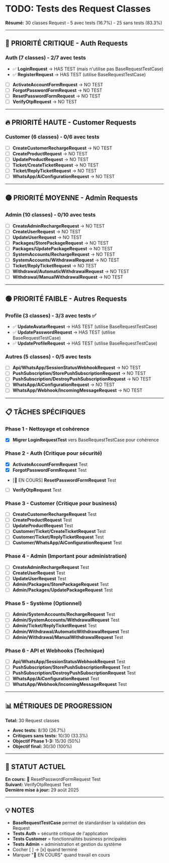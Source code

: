 # TODO: Tests des Request Classes

**Résumé:** 30 classes Request - 5 avec tests (16.7%) - 25 sans tests (83.3%)

---

## 🎯 PRIORITÉ CRITIQUE - Auth Requests

### Auth (7 classes) - 2/7 avec tests
- ✅ **LoginRequest** → HAS TEST (mais n'utilise pas BaseRequestTestCase)
- ✅ **RegisterRequest** → HAS TEST (utilise BaseRequestTestCase)
- [ ] **ActivateAccountFormRequest** → NO TEST
- [ ] **ForgotPasswordFormRequest** → NO TEST  
- [ ] **ResetPasswordFormRequest** → NO TEST
- [ ] **VerifyOtpRequest** → NO TEST

---

## 🔥 PRIORITÉ HAUTE - Customer Requests

### Customer (6 classes) - 0/6 avec tests
- [ ] **CreateCustomerRechargeRequest** → NO TEST
- [ ] **CreateProductRequest** → NO TEST
- [ ] **UpdateProductRequest** → NO TEST
- [ ] **Ticket/CreateTicketRequest** → NO TEST
- [ ] **Ticket/ReplyTicketRequest** → NO TEST
- [ ] **WhatsApp/AiConfigurationRequest** → NO TEST

---

## 🟡 PRIORITÉ MOYENNE - Admin Requests

### Admin (10 classes) - 0/10 avec tests
- [ ] **CreateAdminRechargeRequest** → NO TEST
- [ ] **CreateUserRequest** → NO TEST
- [ ] **UpdateUserRequest** → NO TEST
- [ ] **Packages/StorePackageRequest** → NO TEST
- [ ] **Packages/UpdatePackageRequest** → NO TEST
- [ ] **SystemAccounts/RechargeRequest** → NO TEST
- [ ] **SystemAccounts/WithdrawalRequest** → NO TEST
- [ ] **Ticket/ReplyTicketRequest** → NO TEST
- [ ] **Withdrawal/AutomaticWithdrawalRequest** → NO TEST
- [ ] **Withdrawal/ManualWithdrawalRequest** → NO TEST

---

## 🟢 PRIORITÉ FAIBLE - Autres Requests

### Profile (3 classes) - 3/3 avec tests ✅
- ✅ **UpdateAvatarRequest** → HAS TEST (utilise BaseRequestTestCase)
- ✅ **UpdatePasswordRequest** → HAS TEST (utilise BaseRequestTestCase)
- ✅ **UpdateProfileRequest** → HAS TEST (utilise BaseRequestTestCase)

### Autres (5 classes) - 0/5 avec tests
- [ ] **Api/WhatsApp/SessionStatusWebhookRequest** → NO TEST
- [ ] **PushSubscription/StorePushSubscriptionRequest** → NO TEST
- [ ] **PushSubscription/DestroyPushSubscriptionRequest** → NO TEST
- [ ] **WhatsApp/AiConfigurationRequest** → NO TEST
- [ ] **WhatsApp/Webhook/IncomingMessageRequest** → NO TEST

---

## 📋 TÂCHES SPÉCIFIQUES

### Phase 1 - Nettoyage et cohérence
- [x] **Migrer LoginRequestTest** vers BaseRequestTestCase pour cohérence

### Phase 2 - Auth (Critique pour sécurité)
- [x] **ActivateAccountFormRequest** Test
- [x] **ForgotPasswordFormRequest** Test
- [🔄 EN COURS] **ResetPasswordFormRequest** Test
- [ ] **VerifyOtpRequest** Test

### Phase 3 - Customer (Critique pour business)
- [ ] **CreateCustomerRechargeRequest** Test
- [ ] **CreateProductRequest** Test
- [ ] **UpdateProductRequest** Test
- [ ] **Customer/Ticket/CreateTicketRequest** Test
- [ ] **Customer/Ticket/ReplyTicketRequest** Test
- [ ] **Customer/WhatsApp/AiConfigurationRequest** Test

### Phase 4 - Admin (Important pour administration)
- [ ] **CreateAdminRechargeRequest** Test
- [ ] **CreateUserRequest** Test
- [ ] **UpdateUserRequest** Test
- [ ] **Admin/Packages/StorePackageRequest** Test
- [ ] **Admin/Packages/UpdatePackageRequest** Test

### Phase 5 - Système (Optionnel)
- [ ] **Admin/SystemAccounts/RechargeRequest** Test
- [ ] **Admin/SystemAccounts/WithdrawalRequest** Test
- [ ] **Admin/Ticket/ReplyTicketRequest** Test
- [ ] **Admin/Withdrawal/AutomaticWithdrawalRequest** Test
- [ ] **Admin/Withdrawal/ManualWithdrawalRequest** Test

### Phase 6 - API et Webhooks (Technique)
- [ ] **Api/WhatsApp/SessionStatusWebhookRequest** Test
- [ ] **PushSubscription/StorePushSubscriptionRequest** Test
- [ ] **PushSubscription/DestroyPushSubscriptionRequest** Test
- [ ] **WhatsApp/AiConfigurationRequest** Test
- [ ] **WhatsApp/Webhook/IncomingMessageRequest** Test

---

## 📊 MÉTRIQUES DE PROGRESSION

**Total:** 30 Request classes
- **Avec tests:** 8/30 (26.7%)
- **Critiques sans tests:** 10/30 (33.3%)
- **Objectif Phase 1-3:** 15/30 (50%)
- **Objectif final:** 30/30 (100%)

---

## 🚀 STATUT ACTUEL

**En cours:** 🔄 ResetPasswordFormRequest Test  
**Suivant:** VerifyOtpRequest Test  
**Dernière mise à jour:** 29 août 2025

---

## 💡 NOTES

- **BaseRequestTestCase** permet de standardiser la validation des Request
- **Tests Auth** = sécurité critique de l'application
- **Tests Customer** = fonctionnalités business principales
- **Tests Admin** = administration et gestion du système
- Cocher [ ] → [x] quand terminé
- Marquer "🔄 EN COURS" quand travail en cours
